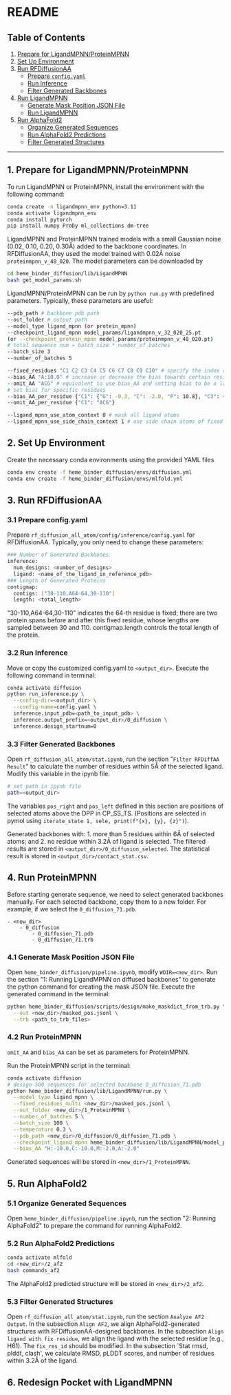 # README

## Table of Contents

1. [Prepare for LigandMPNN/ProteinMPNN](#1-prepare-for-ligandmpnn/proteinmpnn)
2. [Set Up Environment](#2-set-up-environment)
3. [Run RFDiffusionAA](#3-run-rfdiffusionaa)
   - [Prepare `config.yaml`](#31-prepare-configyaml)
   - [Run Inference](#32-run-inference)
   - [Filter Generated Backbones](#33-filter-generated-backbones)
4. [Run LigandMPNN](#4-run-ligandmpnn)
   - [Generate Mask Position JSON File](#41-generate-mask-position-json-file)
   - [Run LigandMPNN](#42-run-ligandmpnn)
5. [Run AlphaFold2](#5-run-alphafold2)
   - [Organize Generated Sequences](#51-organize-generated-sequences)
   - [Run AlphaFold2 Predictions](#52-run-alphafold2-predictions)
   - [Filter Generated Structures](#53-filter-generated-structures)

---

## 1. Prepare for LigandMPNN/ProteinMPNN

To run LigandMPNN or ProteinMPNN, install the environment with the following command:

```bash
conda create -n ligandmpnn_env python=3.11
conda activate ligandmpnn_env
conda install pytorch
pip install numpy ProDy ml_collections dm-tree
```

LigandMPNN and ProteinMPNN trained models with a small Gaussian noise (0.02, 0.10, 0.20, 0.30Å) added to the backbone coordinates. In RFDiffusionAA, they used the model trained with 0.02Å noise `proteinmpnn_v_48_020`. The model parameters can be downloaded by

```bash
cd heme_binder_diffusion/lib/LigandMPNN
bash get_model_params.sh
```

LigandMPNN/ProteinMPNN can be run by `python run.py` with predefined parameters. Typically, these parameters are useful:

```bash
--pdb_path # backbone pdb path
--out_folder # output path
--model_type ligand_mpnn (or protein_mpnn)
--checkpoint_ligand_mpnn model_params/ligandmpnn_v_32_020_25.pt
(or --checkpoint_protein_mpnn model_params/proteinmpnn_v_48_020.pt)
# total sequence num = batch_size * number_of_batches
--batch_size 3 
--number_of_batches 5

--fixed_residues "C1 C2 C3 C4 C5 C6 C7 C8 C9 C10" # specify the index of chain and residue whose sequence is fixed
--bias_AA "A:10.0" # increase or decrease the bias towards certain residue types
--omit_AA "ACG" # equivalent to use bias_AA and setting bias to be a large negative number
# set bias for specific residues
--bias_AA_per_residue {"C1": {"G": -0.3, "C": -2.0, "P": 10.8}, "C3": {"P": 10.0}}
--omit_AA_per_residue {"C1": "ACG"}

--ligand_mpnn_use_atom_context 0 # mask all ligand atoms
--ligand_mpnn_use_side_chain_context 1 # use side chain atoms of fixed residues as additional ligand atoms
```

## 2. Set Up Environment

Create the necessary conda environments using the provided YAML files

```bash
conda env create -f heme_binder_diffusion/envs/diffusion.yml
conda env create -f heme_binder_diffusion/envs/mlfold.yml
```

## 3. Run RFDiffusionAA

### 3.1 Prepare config.yaml

Prepare `rf_diffusion_all_atom/config/inference/config.yaml` for RFDiffusionAA.
Typically, you only need to change these parameters:

```bash
### Number of Generated Backbones
inference:
  num_designs: <number_of_designs>
  ligand: <name_of_the_ligand_in_reference_pdb>
### Length of Generated Proteins
contigmap:
  contigs: ["30-110,A64-64,30-110"]
  length: <total_length>
```

"30-110,A64-64,30-110" indicates the 64-th residue is fixed; there are two protein spans before and after this fixed residue, whose lengths are sampled between 30 and 110.
contigmap.length controls the total length of the protein.

### 3.2 Run Inference

Move or copy the customized config.yaml to `<output_dir>`.
Execute the following command in terminal:

```bash
conda activate diffusion
python run_inference.py \
  --config-dir=<output_dir> \
  --config-name=config.yaml \
  inference.input_pdb=<path_to_input_pdb> \
  inference.output_prefix=<output_dir>/0_diffusion \
  inference.design_startnum=0
```

### 3.3 Filter Generated Backbones

Open `rf_diffusion_all_atom/stat.ipynb`, run the section "`Filter RFDiffAA Result`" to calculate the number of residues within 5Å of the selected ligand. Modify this variable in the ipynb file:

```bash
# set path in ipynb file
path=<output_dir>
```

The variables `pos_right` and `pos_left` defined in this section are positions of selected atoms above the DPP in CP_SS_TS. (Positions are selected in pymol using ```iterate_state 1, sele, print(f"{x}, {y}, {z}")```).

Generated backbones with: 1. more than 5 residues within 6Å of selected atoms; and 2. no residue within 3.2Å of ligand is selected. The filtered results are stored in `<output_dir>/0_diffusion_selected`. The statistical result is stored in `<output_dir>/contact_stat.csv`.

## 4. Run ProteinMPNN

Before starting generate sequence, we need to select generated backbones manually. For each selected backbone, copy them to a new folder. For example, if we select the `0_diffusion_71.pdb`.

```
- <new_dir>
	- 0_diffusion
		- 0_diffusion_71.pdb
		- 0_diffusion_71.trb
```

### 4.1 Generate Mask Position JSON File

Open `heme_binder_diffusion/pipeline.ipynb`, modify `WDIR=<new_dir>`. Run the section "1: Running LigandMPNN on diffused backbones" to generate the python command for creating the mask JSON file.
Execute the generated command in the terminal:

```bash
python heme_binder_diffusion/scripts/design/make_maskdict_from_trb.py \
  --out <new_dir>/masked_pos.jsonl \
  --trb <path_to_trb_files>
```

### 4.2 Run ProteinMPNN

`omit_AA` and `bias_AA` can be set as parameters for ProteinMPNN.

Run the ProteinMPNN script in the terminal:

```bash
conda activate diffusion
# design 500 sequences for selected backbone 0_diffusion_71.pdb
python heme_binder_diffusion/lib/LigandMPNN/run.py \
  --model_type ligand_mpnn \
  --fixed_residues_multi <new_dir>/masked_pos.jsonl \
  --out_folder <new_dir>/1_ProteinMPNN \
  --number_of_batches 5 \
  --batch_size 100 \
  --temperature 0.3 \
  --pdb_path <new_dir>/0_diffusion/0_diffusion_71.pdb \
  --checkpoint_ligand_mpnn heme_binder_diffusion/lib/LigandMPNN/model_params/ligandmpnn_v_32_020_25.pt \
  --bias_AA "H:-10.0,C:-10.0,M:-2.0,A:-2.0"
```

Generated sequences will be stored in `<new_dir>/1_ProteinMPNN`.

## 5. Run AlphaFold2

### 5.1 Organize Generated Sequences

Open `heme_binder_diffusion/pipeline.ipynb`, run the section "2: Running AlphaFold2" to prepare the command for running AlphaFold2.

### 5.2 Run AlphaFold2 Predictions

```bash
conda activate mlfold
cd <new_dir>/2_af2
bash commands_af2
```

The AlphaFold2 predicted structure will be stored in `<new_dir>/2_af2`.

### 5.3 Filter Generated Structures

Open `rf_diffusion_all_atom/stat.ipynb`, run the section `Analyze AF2 Output`.
In the subsection `Align AF2`, we align AlphaFold2-generated structures with RFDiffusionAA-designed backbones.
In the subsection `Align ligand with fix residue`, we align the ligand with the selected residue (e.g., H61). The `fix_res_id` should be modified.
In the subsection `Stat rmsd, plddt, clash', we calculate RMSD, pLDDT scores, and number of residues within 3.2Å of the ligand.

## 6. Redesign Pocket with LigandMPNN


